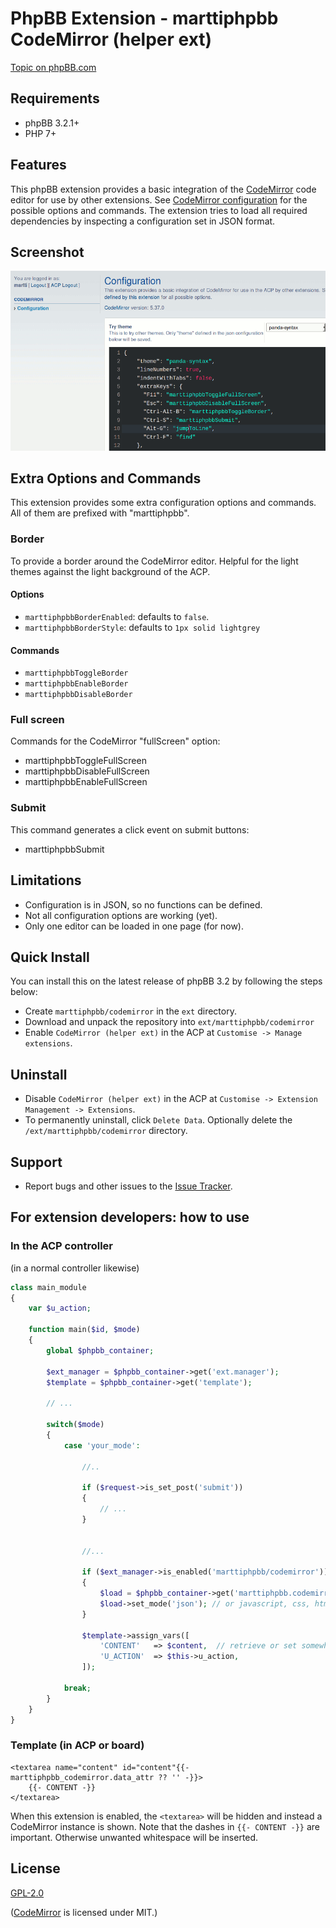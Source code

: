 # PhpBB Extension - marttiphpbb CodeMirror (helper ext)

[Topic on phpBB.com](https://www.phpbb.com/community/viewtopic.php?f=456&t=2473266)

## Requirements

* phpBB 3.2.1+
* PHP 7+

## Features

This phpBB extension provides a basic integration of the [CodeMirror](http://codemirror.net) code editor for use by other extensions. See [CodeMirror configuration](http://codemirror.net/doc/manual.html#config) for the possible options and commands.
The extension tries to load all required dependencies by inspecting a configuration set in JSON format.

## Screenshot

![Configuration](doc/configuration.png)

## Extra Options and Commands

This extension provides some extra configuration options and commands. All of them are prefixed with "marttiphpbb".

### Border

To provide a border around the CodeMirror editor. Helpful for the light themes against the light background of the ACP.

#### Options

* `marttiphpbbBorderEnabled`: defaults to `false`.
* `marttiphpbbBorderStyle`: defaults to `1px solid lightgrey`

#### Commands

* `marttiphpbbToggleBorder`
* `marttiphpbbEnableBorder`
* `marttiphpbbDisableBorder`

### Full screen

Commands for the CodeMirror "fullScreen" option:

* marttiphpbbToggleFullScreen
* marttiphpbbDisableFullScreen
* marttiphpbbEnableFullScreen

### Submit

This command generates a click event on submit buttons:

* marttiphpbbSubmit

## Limitations

* Configuration is in JSON, so no functions can be defined.
* Not all configuration options are working (yet).
* Only one editor can be loaded in one page (for now).

## Quick Install

You can install this on the latest release of phpBB 3.2 by following the steps below:

* Create `marttiphpbb/codemirror` in the `ext` directory.
* Download and unpack the repository into `ext/marttiphpbb/codemirror`
* Enable `CodeMirror (helper ext)` in the ACP at `Customise -> Manage extensions`.

## Uninstall

* Disable `CodeMirror (helper ext)` in the ACP at `Customise -> Extension Management -> Extensions`.
* To permanently uninstall, click `Delete Data`. Optionally delete the `/ext/marttiphpbb/codemirror` directory.

## Support

* Report bugs and other issues to the [Issue Tracker](https://github.com/marttiphpbb/phpbb-ext-codemirror/issues).

## For extension developers: how to use

### In the ACP controller

(in a normal controller likewise)

```php
class main_module
{
	var $u_action;

	function main($id, $mode)
	{
		global $phpbb_container;

		$ext_manager = $phpbb_container->get('ext.manager');
		$template = $phpbb_container->get('template');

		// ...

		switch($mode)
		{
			case 'your_mode':

				//..

				if ($request->is_set_post('submit'))
				{
					// ...
				}


				//...

				if ($ext_manager->is_enabled('marttiphpbb/codemirror'))
				{
					$load = $phpbb_container->get('marttiphpbb.codemirror.load');
					$load->set_mode('json'); // or javascript, css, html, php, markdown, etc.s
				}

				$template->assign_vars([
					'CONTENT'	=> $content,  // retrieve or set somewhere above.
					'U_ACTION'	=> $this->u_action,
				]);

			break;
		}
	}
}
```

### Template (in ACP or board)

```twig
<textarea name="content" id="content"{{- marttiphpbb_codemirror.data_attr ?? '' -}}>
    {{- CONTENT -}}
</textarea>
```

When this extension is enabled, the `<textarea>` will be hidden and instead a CodeMirror instance is shown. Note that the dashes in `{{- CONTENT -}}` are important. Otherwise unwanted whitespace will be inserted.

## License

[GPL-2.0](license.txt)

([CodeMirror](http://codemirror.net) is licensed under MIT.)
